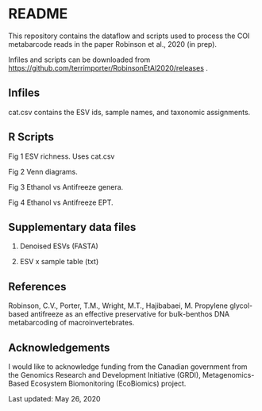 # README

This repository contains the dataflow and scripts used to process the COI metabarcode reads in the paper Robinson et al., 2020 (in prep).

Infiles and scripts can be downloaded from https://github.com/terrimporter/RobinsonEtAl2020/releases .

## Infiles

cat.csv contains the ESV ids, sample names, and taxonomic assignments.  

## R Scripts

Fig 1 ESV richness.  Uses cat.csv

Fig 2 Venn diagrams.

Fig 3 Ethanol vs Antifreeze genera.

Fig 4 Ethanol vs Antifreeze EPT.

## Supplementary data files

1. Denoised ESVs (FASTA)

2. ESV x sample table (txt)

## References

Robinson, C.V., Porter, T.M., Wright, M.T., Hajibabaei, M.  Propylene glycol-based antifreeze as an effective preservative for bulk-benthos DNA metabarcoding of macroinvertebrates.

## Acknowledgements

I would like to acknowledge funding from the Canadian government from the Genomics Research and Development Initiative (GRDI), Metagenomics-Based Ecosystem Biomonitoring (EcoBiomics) project.

Last updated: May 26, 2020
